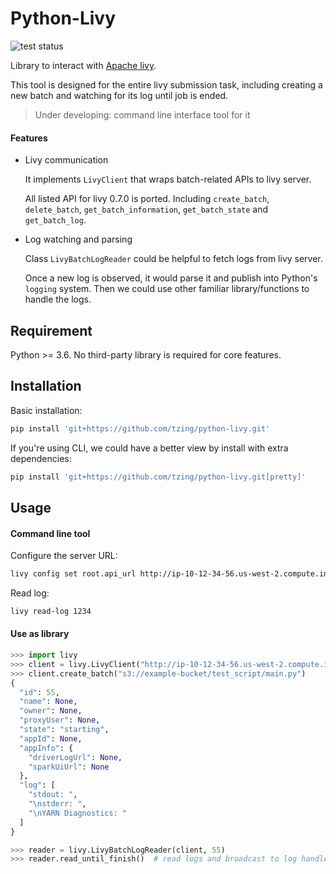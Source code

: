 # Python-Livy

![test status](https://github.com/tzing/python-livy/actions/workflows/test.yml/badge.svg)

Library to interact with [Apache livy](https://livy.incubator.apache.org/).

This tool is designed for the entire livy submission task, including creating a new batch and watching for its log until job is ended.

> Under developing: command line interface tool for it

#### Features

* Livy communication

    It implements `LivyClient` that wraps batch-related APIs to livy server.

    All listed API for livy 0.7.0 is ported. Including `create_batch`, `delete_batch`, `get_batch_information`, `get_batch_state` and `get_batch_log`.

* Log watching and parsing

    Class `LivyBatchLogReader` could be helpful to fetch logs from livy server.

    Once a new log is observed, it would parse it and publish into Python's `logging` system. Then we could use other familiar library/functions to handle the logs.


## Requirement

Python >= 3.6. No third-party library is required for core features.


## Installation

Basic installation:

```bash
pip install 'git+https://github.com/tzing/python-livy.git'
```

If you're using CLI, we could have a better view by install with extra dependencies:

```bash
pip install 'git+https://github.com/tzing/python-livy.git[pretty]'
```


## Usage

#### Command line tool

Configure the server URL:

```bash
livy config set root.api_url http://ip-10-12-34-56.us-west-2.compute.internal:8998/
```

Read log:

```bash
livy read-log 1234
```


#### Use as library

```python
>>> import livy
>>> client = livy.LivyClient("http://ip-10-12-34-56.us-west-2.compute.internal:8998/")
>>> client.create_batch("s3://example-bucket/test_script/main.py")
{
  "id": 55,
  "name": None,
  "owner": None,
  "proxyUser": None,
  "state": "starting",
  "appId": None,
  "appInfo": {
    "driverLogUrl": None,
    "sparkUiUrl": None
  },
  "log": [
    "stdout: ",
    "\nstderr: ",
    "\nYARN Diagnostics: "
  ]
}

>>> reader = livy.LivyBatchLogReader(client, 55)
>>> reader.read_until_finish()  # read logs and broadcast to log handlers
```
